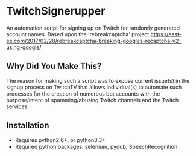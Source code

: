 # TwitchSignerupper
An automation script for signing up on Twitch for randomly generated account names. Based upon the 'rebreakcaptcha' project https://east-ee.com/2017/02/28/rebreakcaptcha-breaking-googles-recaptcha-v2-using-google/

## Why Did You Make This?
The reason for making such a script was to expose current issue(s) in the signup process on TwitchTV that allows individual(s) to automate such processes for the creation of numerous bot accounts with the purpose/intent of spamming/abusing Twitch channels and the Twitch services.

## Installation
 - Requires python2.6+, or python3.3+
 - Required python packages: selenium, pydub, SpeechRecognition
